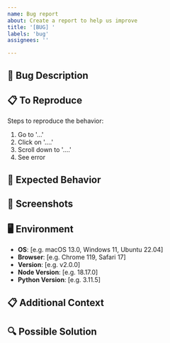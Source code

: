 ```yaml
---
name: Bug report
about: Create a report to help us improve
title: '[BUG] '
labels: 'bug'
assignees: ''

---
```


## 🐛 Bug Description
<!-- A clear and concise description of what the bug is -->

## 📋 To Reproduce
Steps to reproduce the behavior:
1. Go to '...'
2. Click on '....'
3. Scroll down to '....'
4. See error

## 🎯 Expected Behavior
<!-- A clear and concise description of what you expected to happen -->

## 📸 Screenshots
<!-- If applicable, add screenshots to help explain your problem -->

## 🖥️ Environment
- **OS**: [e.g. macOS 13.0, Windows 11, Ubuntu 22.04]
- **Browser**: [e.g. Chrome 119, Safari 17]
- **Version**: [e.g. v2.0.0]
- **Node Version**: [e.g. 18.17.0]
- **Python Version**: [e.g. 3.11.5]

## 📋 Additional Context
<!-- Add any other context about the problem here -->

## 🔍 Possible Solution
<!-- If you have suggestions on how to fix the bug, please describe them here -->